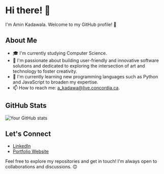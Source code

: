 # Hi there! 👋

I'm Amin Kadawala. Welcome to my GitHub profile! 🌟

## About Me

- 🎓 I'm currently studying Computer Science.
- 💼 I'm passionate about building user-friendly and innovative software solutions and dedicated to exploring the intersection of art and technology to foster creativity.
- 🌱 I'm currently learning new programming languages such as Python and JavaScript to broaden my expertise.
- 📫 How to reach me: a_kadawa@live.concordia.ca.

## GitHub Stats

![Your GitHub stats](https://github-readme-stats.vercel.app/api?username=amink21&show_icons=true)

## Let's Connect

- [LinkedIn]((https://www.linkedin.com/in/amin-kadawala/))
- [Portfolio Website]((https://aminkadawala.com/))

Feel free to explore my repositories and get in touch! I'm always open to collaborations and discussions. 😊

